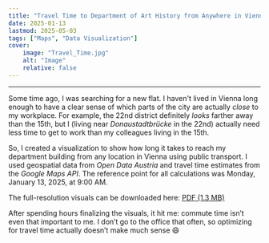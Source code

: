 ```yaml
---
title: "Travel Time to Department of Art History from Anywhere in Vienna" 
date: 2025-01-13
lastmod: 2025-05-03
tags: ["Maps", "Data Visualization"]
cover:
    image: "Travel_Time.jpg"
    alt: "Image"
    relative: false
---
```


---

Some time ago, I was searching for a new flat.
I haven't lived in Vienna long enough to have a clear sense of which parts of the city are actually *close* to my workplace.
For example, the 22nd district definitely *looks* farther away than the 15th, but I (living near *Donaustadtbrücke* in the 22nd) actually need less time to get to work than my colleagues living in the 15th.

So, I created a visualization to show how long it takes to reach my department building from any location in Vienna using public transport.
I used geospatial data from *Open Data Austria* and travel time estimates from the *Google Maps API*.
The reference point for all calculations was Monday, January 13, 2025, at 9:00 AM.

The full-resolution visuals can be downloaded here: [PDF (1.3 MB)](Travel_Time_20250113.pdf)

After spending hours finalizing the visuals, it hit me:
commute time isn’t even that important to me.
I don’t go to the office that often, so optimizing for travel time actually doesn’t make much sense 😄

